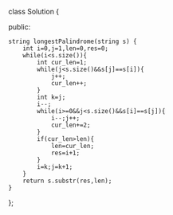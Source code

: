 class Solution {

public:

    string longestPalindrome(string s) {
        int i=0,j=1,len=0,res=0;
        while(i<s.size()){
            int cur_len=1;
            while(j<s.size()&&s[j]==s[i]){
                j++;
                cur_len++;
            }
            int k=j;
            i--;
            while(i>=0&&j<s.size()&&s[i]==s[j]){
                i--;j++;
                cur_len+=2;
            }
            if(cur_len>len){
                len=cur_len;
                res=i+1;
            }
            i=k;j=k+1;
        }
        return s.substr(res,len);
    }
    
};